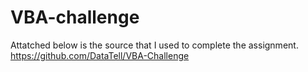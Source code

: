 # VBA-challenge
Attatched below is the source that I used to complete the assignment. 
https://github.com/DataTell/VBA-Challenge
